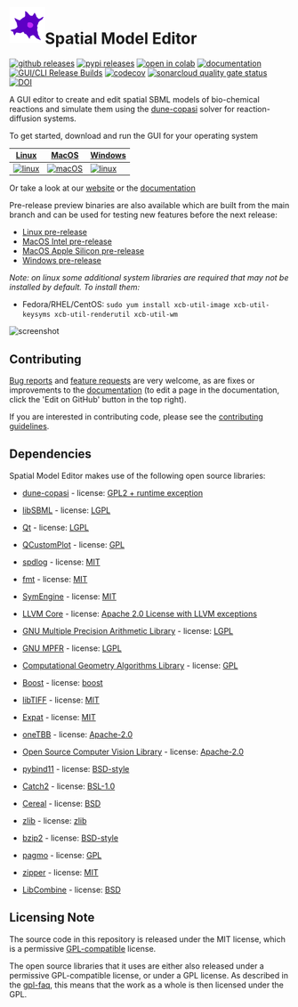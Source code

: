 <img align="left" width="64" height="64" src="https://raw.githubusercontent.com/spatial-model-editor/spatial-model-editor/main/core/resources/icon.iconset/icon_32x32@2x.png" alt="icon">

# Spatial Model Editor

[![github releases](https://img.shields.io/github/v/release/spatial-model-editor/spatial-model-editor?sort=semver)](https://github.com/spatial-model-editor/spatial-model-editor/releases)
[![pypi releases](https://img.shields.io/pypi/v/sme.svg)](https://pypi.org/project/sme)
[![open in colab](https://colab.research.google.com/assets/colab-badge.svg)](https://colab.research.google.com/github/spatial-model-editor/spatial-model-editor/blob/main/docs/sme/notebooks/getting_started.ipynb)
[![documentation](https://readthedocs.org/projects/spatial-model-editor/badge/?version=stable)](https://spatial-model-editor.readthedocs.io/en/stable/?badge=stable)
[![GUI/CLI Release Builds](https://github.com/spatial-model-editor/spatial-model-editor/workflows/GUI/CLI%20Release%20Builds/badge.svg)](https://github.com/spatial-model-editor/spatial-model-editor/actions?query=workflow%3A%22GUI%2FCLI+Release+Builds%22)
[![codecov](https://codecov.io/gh/spatial-model-editor/spatial-model-editor/branch/main/graph/badge.svg)](https://codecov.io/gh/spatial-model-editor/spatial-model-editor)
[![sonarcloud quality gate status](https://sonarcloud.io/api/project_badges/measure?project=spatial-model-editor_spatial-model-editor&metric=alert_status)](https://sonarcloud.io/dashboard?id=spatial-model-editor_spatial-model-editor)
[![DOI](https://zenodo.org/badge/185185280.svg)](https://zenodo.org/badge/latestdoi/185185280)

A GUI editor to create and edit spatial SBML models of bio-chemical reactions and simulate them using the
[dune-copasi](https://dune-copasi.netlify.app/) solver for reaction-diffusion systems.

To get started, download and run the GUI for your operating system

| [Linux](https://github.com/spatial-model-editor/spatial-model-editor/releases/latest/download/spatial-model-editor) | [MacOS](https://github.com/spatial-model-editor/spatial-model-editor/releases/latest/download/spatial-model-editor.dmg) | [Windows](https://github.com/spatial-model-editor/spatial-model-editor/releases/latest/download/spatial-model-editor.exe) |
| :-----: | :-----: | :------- |
| [![linux](https://raw.githubusercontent.com/spatial-model-editor/spatial-model-editor/main/docs/img/icon-linux.png)](https://github.com/spatial-model-editor/spatial-model-editor/releases/latest/download/spatial-model-editor) | [![macOS](https://raw.githubusercontent.com/spatial-model-editor/spatial-model-editor/main/docs/img/icon-osx.png)](https://github.com/spatial-model-editor/spatial-model-editor/releases/latest/download/spatial-model-editor.dmg) | [![linux](https://raw.githubusercontent.com/spatial-model-editor/spatial-model-editor/main/docs/img/icon-windows.png)](https://github.com/spatial-model-editor/spatial-model-editor/releases/latest/download/spatial-model-editor.exe) |

Or take a look at our [website](https://spatial-model-editor.github.io/) or the [documentation](https://spatial-model-editor.readthedocs.io/)

Pre-release preview binaries are also available which are built from the main branch and can be used for testing new features before the next release:

- [Linux pre-release](https://github.com/spatial-model-editor/spatial-model-editor/releases/download/latest/spatial-model-editor)
- [MacOS Intel pre-release](https://github.com/spatial-model-editor/spatial-model-editor/releases/download/latest/spatial-model-editor.dmg)
- [MacOS Apple Silicon pre-release](https://github.com/ssciwr/sme-osx-arm64/releases/download/latest/spatial-model-editor.dmg)
- [Windows pre-release](https://github.com/spatial-model-editor/spatial-model-editor/releases/download/latest/spatial-model-editor.exe)

*Note: on linux some additional system libraries are required that may not be installed by default. To install them:*

*  Fedora/RHEL/CentOS: `sudo yum install xcb-util-image xcb-util-keysyms xcb-util-renderutil xcb-util-wm`

![screenshot](https://raw.githubusercontent.com/spatial-model-editor/spatial-model-editor/main/docs/img/mesh.png)

## Contributing

[Bug reports](https://github.com/spatial-model-editor/spatial-model-editor/issues/new?assignees=&labels=&template=bug_report.md) and [feature requests](https://github.com/spatial-model-editor/spatial-model-editor/issues/new?assignees=&labels=&template=feature_request.md) are very welcome, as are fixes or improvements to the [documentation](https://spatial-model-editor.readthedocs.io/) (to edit a page in the documentation, click the 'Edit on GitHub' button in the top right).

If you are interested in contributing code, please see the [contributing guidelines](https://github.com/spatial-model-editor/spatial-model-editor/blob/main/.github/CONTRIBUTING.md).

## Dependencies

Spatial Model Editor makes use of the following open source libraries:

- [dune-copasi](https://gitlab.dune-project.org/copasi/dune-copasi) - license: [GPL2 + runtime exception](https://dune-project.org/about/license/)

- [libSBML](http://sbml.org/Software/libSBML) - license: [LGPL](http://sbml.org/Software/libSBML/LibSBML_License)

- [Qt](https://www.qt.io/) - license: [LGPL](https://doc.qt.io/qt-6/lgpl.html)

- [QCustomPlot](https://www.qcustomplot.com) - license: [GPL](https://www.gnu.org/licenses/gpl-3.0.html)

- [spdlog](https://github.com/gabime/spdlog) - license: [MIT](https://github.com/gabime/spdlog/blob/v1.x/LICENSE)

- [fmt](https://github.com/fmtlib/fmt) - license: [MIT](https://github.com/fmtlib/fmt/blob/master/LICENSE.rst)

- [SymEngine](https://github.com/symengine/symengine) - license: [MIT](https://github.com/symengine/symengine/blob/master/LICENSE)

- [LLVM Core](https://llvm.org/) - license: [Apache 2.0 License with LLVM exceptions](https://llvm.org/docs/DeveloperPolicy.html#copyright-license-and-patents)

- [GNU Multiple Precision Arithmetic Library](https://gmplib.org/) - license: [LGPL](https://www.gnu.org/licenses/lgpl-3.0.html)

- [GNU MPFR](https://www.mpfr.org/) - license: [LGPL](https://www.gnu.org/licenses/lgpl-3.0.html)

- [Computational Geometry Algorithms Library](https://www.cgal.org/) - license: [GPL](https://www.gnu.org/licenses/gpl-3.0.html)

- [Boost](https://www.boost.org/) - license: [boost](https://www.boost.org/users/license.html)

- [libTIFF](http://www.libtiff.org/) - license: [MIT](http://www.libtiff.org/misc.html)

- [Expat](https://github.com/libexpat/libexpat) - license: [MIT](https://github.com/libexpat/libexpat/blob/master/expat/COPYING)

- [oneTBB](https://github.com/oneapi-src/oneTBB) - license: [Apache-2.0](https://github.com/oneapi-src/oneTBB/blob/master/LICENSE.txt)

- [Open Source Computer Vision Library](https://github.com/opencv/opencv) - license: [Apache-2.0](https://github.com/opencv/opencv/blob/master/LICENSE)

- [pybind11](https://github.com/pybind/pybind11) - license: [BSD-style](https://github.com/pybind/pybind11/blob/master/LICENSE)

- [Catch2](https://github.com/catchorg/Catch2) - license: [BSL-1.0](https://github.com/catchorg/Catch2/blob/master/LICENSE.txt)

- [Cereal](https://github.com/USCiLab/cereal) - license: [BSD](https://github.com/USCiLab/cereal/blob/master/LICENSE)

- [zlib](https://zlib.net/) - license: [zlib](https://zlib.net/zlib_license.html)

- [bzip2](https://www.sourceware.org/bzip2/) - license: [BSD-style](https://sourceware.org/git/?p=bzip2.git;a=blob;f=LICENSE;h=81a37eab7a5be1a34456f38adb74928cc9073e9b;hb=6a8690fc8d26c815e798c588f796eabe9d684cf0)

- [pagmo](https://esa.github.io/pagmo2/index.html) - license: [GPL](https://github.com/esa/pagmo2/blob/master/COPYING.gpl3)

- [zipper](https://github.com/fbergmann/zipper) - license: [MIT](https://github.com/fbergmann/zipper/blob/master/LICENSE.md)

- [LibCombine](https://github.com/sbmlteam/libcombine) - license: [BSD](https://github.com/sbmlteam/libCombine/blob/master/LICENSE.md)

## Licensing Note

The source code in this repository is released under the MIT license, which is a permissive
[GPL-compatible](https://www.gnu.org/licenses/gpl-faq.html#WhatDoesCompatMean) license.

The open source libraries that it uses are either also released under a permissive GPL-compatible license, or
under a GPL license. As described in the [gpl-faq](https://www.gnu.org/licenses/gpl-faq.html#IfLibraryIsGPL),
this means that the work as a whole is then licensed under the GPL.
